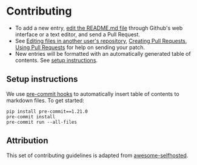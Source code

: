 # Contributing

* To add a new entry, [edit the README.md file](https://github.com/thisisandreeeee/unicorn-data-science/edit/master/README.md) through Github's web interface or a text editor, and send a Pull Request.
* See [Editing files in another user's repository](https://help.github.com/articles/editing-files-in-another-user-s-repository/), [Creating Pull Requests](https://help.github.com/articles/creating-a-pull-request/), [Using Pull Requests](https://help.github.com/articles/using-pull-requests/) for help on sending your patch.
* New entries will be formatted with an automatically generated table of contents. See [setup instructions](#setup-instructions).

## Setup instructions
We use [pre-commit hooks](https://pre-commit.com/) to automatically insert table of contents to markdown files. To get started:
```
pip install pre-commit==1.21.0
pre-commit install
pre-commit run --all-files
```

## Attribution
This set of contributing guidelines is adapted from [awesome-selfhosted](https://github.com/awesome-selfhosted/awesome-selfhosted).
